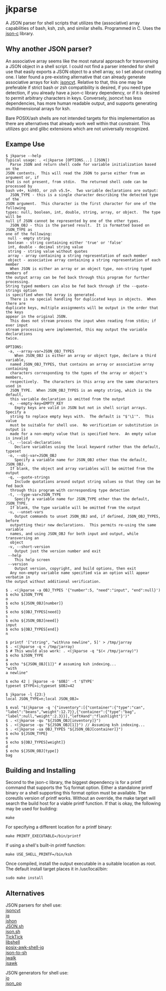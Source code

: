 jkparse
=======

A JSON parser for shell scripts that utilizes the (associative) array
capabilities of bash, ksh, zsh, and similar shells.  Programmed in C.
Uses the [json-c](https://github.com/json-c/json-c/wiki) library.


Why another JSON parser?
------------------------

An associative array seems like the most natural approach for
transversing a JSON object in a shell script.  I could not find a parser
intended for shell use that easily exports a JSON object to a shell
array, so I set about creating one.  I later found a pre-existing
alternative that can already generate associative arrays for ksh: 
[jsoncvt](https://github.com/krz8/jsoncvt).  Relative to that, this one
may be preferable if strict bash or zsh compatibility is desired, if you
need type detection, if you already have a json-c library dependency, or
if it is desired to permit arbitrary characters in keys.  Conversely,
jsoncvt has less dependencies, has more human readable output, and
supports generating multidimensional arrays for ksh.  
  
Bare POSIX/ash shells are not intended targets for this implementation
as there are alternatives that already work well within that constraint.
This utilizes gcc and glibc extensions which are not universally
recognized.  


Exampe Use
----------

	$ jkparse --help
	Typical usage: . <(jkparse [OPTIONS...] [JSON])
	  Parse JSON and return shell code for variable initialization based on the
	JSON contents.  This will read the JSON to parse either from an argument or, if
	that is not present, from stdin.  The returned shell code can be processed by
	bash v4+, ksh93, or zsh v5.5+.  Two variable declarations are output:
	  JSON_TYPE - this is a single character describing the detected type of the
	JSON argument.  This character is the first character for one of the following
	types: null, boolean, int, double, string, array, or object.  The type will be
	null if JSON cannot be represented by one of the other types.
	  JSON_OBJ - this is the parsed result.  It is formatted based on JSON_TYPE as
	one of the following:
	 null - empty string
	 boolean - string containing either 'true' or 'false'
	 int, double - decimal string value
	 string - string value without quotes
	 array - array containing a string representation of each member
	 object - associative array containing a string representation of each member
	  When JSON is either an array or an object type, non-string typed members of
	the output array can be fed back through this program for further processing.
	String typed members can also be fed back through if the --quote-strings option
	is specified when the array is generated.
	  There is no special handling for duplicated keys in objects.  When there are
	duplicate keys, multiple assignments will be output in the order that the keys
	appear in the original JSON.
	  This does not stream process the input when reading from stdin; if ever input
	stream processing were implemented, this may output the variable declarations
	twice.

	OPTIONS:
	 -a, --array-var=JSON_OBJ_TYPES
	    When JSON_OBJ is either an array or object type, declare a third variable,
	  named JSON_OBJ_TYPES, that contains an array or associative array containing
	  characters corresponding to the types of the array or object's members,
	  respectively.  The characters in this array are the same characters used in
	  JSON_TYPE.  When JSON_OBJ_TYPES is an empty string, which is the default,
	  this variable declaration is omitted from the output
	 -e, --empty-key=EMPTY_KEY
	    Empty keys are valid in JSON but not in shell script arrays.  Specify a
	  string to replace empty keys with.  The default is "$'\1'".  This value
	  must be suitable for shell use.  No verification or substitution in output is
	  made for a non-empty value that is specified here.  An empty value is invalid
	 -l, --local-declarations
	    Declare variables using the local keyword rather than the default, typeset
	 -o, --obj-var=JSON_OBJ
	    Specify a variable name for JSON_OBJ other than the default, JSON_OBJ.
	  If blank, the object and array variables will be omitted from the output
	 -q, --quote-strings
	    Include quotations around output string values so that they can be fed back
	  through this program with corresponding type detection
	 -t, --type-var=JSON_TYPE
	    Specify a variable name for JSON_TYPE other than the default, JSON_TYPE.
	  If blank, the type variable will be omitted from the output
	 -u, --unset-vars
	    Output commands to unset JSON_OBJ and, if defined, JSON_OBJ_TYPES, before
	  outputting their new declarations.  This permits re-using the same variable
	  names, and using JSON_OBJ for both input and output, while transversing an
	  object
	 -v, --short-version
	    Output just the version number and exit
	 --help
	    This help screen
	 --version
	    Output version, copyright, and build options, then exit
	  Any non-empty variable name specified via an option will appear verbatim in
	the output without additional verification.
	
	$ . <(jkparse -a OBJ_TYPES '{"number":5, "need":"input", "end":null}')
	$ echo $JSON_TYPE
	o
	$ echo ${JSON_OBJ[number]}
	5
	$ echo ${OBJ_TYPES[need]}
	s
	$ echo ${JSON_OBJ[need]}
	input
	$ echo ${OBJ_TYPES[end]}
	n
	
	$ printf '["string", "with\na newline", 5]' > /tmp/jarray
	$ . <(jkparse -q < /tmp/jarray)
	$ # This would also work: . <(jkparse -q "$(< /tmp/jarray)")
	$ echo $JSON_TYPE
	a
	$ echo "${JSON_OBJ[1]}" # assuming ksh indexing...
	"with
	a newline"
	
	$ echo 42 | jkparse -o '$OBJ' -t '$TYPE'
	typeset $TYPE=i;typeset $OBJ=42
	
	$ jkparse -l {23:}
	local JSON_TYPE=n;local JSON_OBJ=
	
	$ eval "$(jkparse -q '{"inventory":[{"container":{"type":"can",
	"label":"beans","weight":12.7}},{"container":{"type":"bag",
	"label":null,"weight":2.3}}],"leftHand":"flashlight"}')"
	$ . <(jkparse -qu "${JSON_OBJ[inventory]}")
	$ . <(jkparse -qu "${JSON_OBJ[1]}") // Assuming ksh indexing...
	$ . <(jkparse -ua OBJ_TYPES "${JSON_OBJ[container]}")
	$ echo ${JSON_TYPE}
	o
	$ echo ${OBJ_TYPES[weight]}
	d
	$ echo ${JSON_OBJ[type]}
	bag


Building and Installing
-----------------------

Second to the json-c library, the biggest dependency is for a printf
command that supports the %q format option.  Either a standalone printf
binary or a shell supporting this format option must be available.  The
coreutils version of printf works.  Without an override, the make target
will search the build host for a viable printf function.  If that is
okay, the following may be used for building:  

	make

For specifying a different location for a printf binary:  

	make PRINTF_EXECUTABLE=/bin/printf

If using a shell's built-in printf function:  

	make USE_SHELL_PRINTF=/bin/ksh

Once compiled, install the output executable in a suitable location as
root.  The default install target places it in /usr/local/bin:  

	sudo make install


Alternatives
------------

JSON parsers for shell use:  
[jsoncvt](https://github.com/krz8/jsoncvt)  
[jq](https://stedolan.github.io/jq/)  
[jshon](http://kmkeen.com/jshon/)  
[JSON.sh](https://github.com/dominictarr/JSON.sh)  
[json.sh](https://github.com/rcrowley/json.sh)  
[TickTick](https://github.com/kristopolous/TickTick)  
[libshell](https://github.com/legionus/libshell)  
[posix-awk-shell-jq](https://github.com/vcheckzen/posix-awk-shell-jq)  
[json-to-sh](https://github.com/mlvzk/json-to-sh)  
[jwalk](https://github.com/shellbound/jwalk/)  
[jsawk](https://github.com/micha/jsawk)  
  
JSON generators for shell use:  
[jo](https://github.com/jpmens/jo)  
[json_pp](https://github.com/deftek/json_pp)
